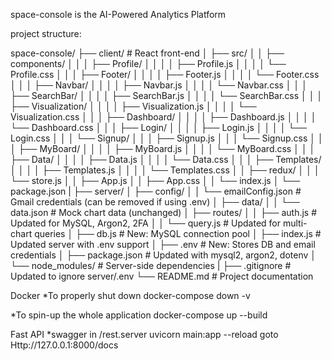 space-console is the AI-Powered Analytics Platform

project structure:

space-console/
├── client/             # React front-end
│   ├── src/
│   │   ├── components/
│   │   │   ├── Profile/
│   │   │   │   ├── Profile.js
│   │   │   │   └── Profile.css
│   │   │   ├── Footer/
│   │   │   │   ├── Footer.js
│   │   │   │   └── Footer.css
│   │   │   ├── Navbar/
│   │   │   │   ├── Navbar.js
│   │   │   │   └── Navbar.css
│   │   │   ├── SearchBar/
│   │   │   │   ├── SearchBar.js
│   │   │   │   └── SearchBar.css
│   │   │   ├── Visualization/
│   │   │   │   ├── Visualization.js
│   │   │   │   └── Visualization.css
│   │   │   ├── Dashboard/
│   │   │   │   ├── Dashboard.js
│   │   │   │   └── Dashboard.css
│   │   │   ├── Login/
│   │   │   │   ├── Login.js
│   │   │   │   └── Login.css
│   │   │   └── Signup/
│   │   │       ├── Signup.js
│   │   │       └── Signup.css
│   │   │   ├── MyBoard/
│   │   │   │   ├── MyBoard.js
│   │   │   │   └── MyBoard.css
│   │   │   ├── Data/
│   │   │   │   ├── Data.js
│   │   │   │   └── Data.css
│   │   │   ├── Templates/
│   │   │   │   ├── Templates.js
│   │   │   │   └── Templates.css
│   │   ├── redux/
│   │   │   └── store.js
│   │   ├── App.js
│   │   ├── App.css
│   │   └── index.js
│   └── package.json
|
├── server/
│   ├── config/
│   │   └── emailConfig.json    # Gmail credentials (can be removed if using .env)
│   ├── data/
│   │   └── data.json           # Mock chart data (unchanged)
│   ├── routes/
│   │   ├── auth.js             # Updated for MySQL, Argon2, 2FA
│   │   └── query.js            # Updated for multi-chart queries
│   ├── db.js                   # New: MySQL connection pool
│   ├── index.js                # Updated server with .env support
│   ├── .env                    # New: Stores DB and email credentials
│   ├── package.json            # Updated with mysql2, argon2, dotenv
│   └── node_modules/           # Server-side dependencies
|
├── .gitignore                  # Updated to ignore server/.env
└── README.md                   # Project documentation

Docker
*To properly shut down
docker-compose down -v

*To spin-up the whole application
docker-compose up --build

Fast API
*swagger
in /rest.server
uvicorn main:app --reload
goto Http://127.0.0.1:8000/docs